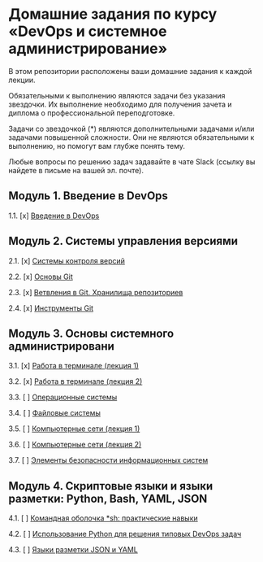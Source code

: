 # Домашние задания по курсу «DevOps и системное администрирование»

В этом репозитории расположены ваши домашние задания к каждой лекции. 

Обязательными к выполнению являются задачи без указания звездочки. Их выполнение необходимо для получения зачета и диплома о профессиональной переподготовке.

Задачи со звездочкой (*) являются дополнительными задачами и/или задачами повышенной сложности. Они не являются обязательными к выполнению, но помогут вам глубже понять тему.

Любые вопросы по решению задач задавайте в чате Slack (ссылку вы найдете в письме на вашей эл. почте).

## Модуль 1. Введение в DevOps

1.1. [x] [Введение в DevOps](01-intro-01/README.md)

## Модуль 2. Системы управления версиями

2.1. [x] [Системы контроля версий](02-git-01-vcs/README.md)

2.2. [x] [Основы Git](02-git-02-base/README.md)

2.3. [x] [Ветвления в Git. Хранилища репозиториев](02-git-03-branching/README.md)

2.4. [x] [Инструменты Git](02-git-04-tools/README.md)

## Модуль 3. Основы системного администрировани

3.1. [x] [Работа в терминале (лекция 1)](03-sysadmin-01-terminal/README.md)

3.2. [x] [Работа в терминале (лекция 2)](03-sysadmin-02-terminal/README.md)

3.3. [ ] [Операционные системы]() 

3.4. [ ] [Файловые системы](03-sysadmin-04-fs.md) 

3.5. [ ] [Компьютерные сети (лекция 1)](03-sysadmin-05-net/README.md)

3.6. [ ] [Компьютерные сети (лекция 2)]()

3.7. [ ] [Элементы безопасности информационных систем](03-sysadmin-07-security.md)

## Модуль 4. Скриптовые языки и языки разметки: Python, Bash, YAML, JSON

4.1. [ ] [Командная оболочка *sh: практические навыки]()

4.2. [ ] [Использование Python для решения типовых DevOps задач]()

4.3. [ ] [Языки разметки JSON и YAML]()
